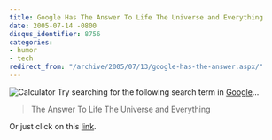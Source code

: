 ```yaml
---
title: Google Has The Answer To Life The Universe and Everything
date: 2005-07-14 -0800
disqus_identifier: 8756
categories:
- humor
- tech
redirect_from: "/archive/2005/07/13/google-has-the-answer.aspx/"
---
```


![Calculator](https://haacked.com/images/Calculator.gif) Try searching
for the following search term in [Google](http://google.com/)...

> The Answer To Life The Universe and Everything

Or just click on this
[link](http://www.google.com/search?sourceid=navclient-ff&ie=UTF-8&q=the%20answer%20to%20life%20the%20universe%20and%20everything).

